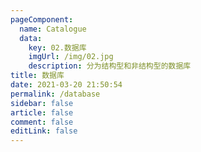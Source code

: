 ```yaml
---
pageComponent: 
  name: Catalogue
  data: 
    key: 02.数据库
    imgUrl: /img/02.jpg
    description: 分为结构型和非结构型的数据库
title: 数据库
date: 2021-03-20 21:50:54
permalink: /database
sidebar: false
article: false
comment: false
editLink: false
---
```

